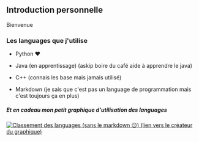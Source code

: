 ## Introduction personnelle

Bienvenue

### Les languages que j'utilise

- Python ❤
- Java (en apprentissage) (askip boire du café aide à apprendre le java)
- C++ (connais les base mais jamais utilisé)

- Markdown (je sais que c'est pas un language de programmation mais c'est toujours ça en plus)

##### Et en cadeau mon petit graphique d'utilisation des languages

[![Classement des languages (sans le markdown 😥) (lien vers le créateur du graphique)](https://github-readme-stats.vercel.app/api/top-langs/?username=CCC7012&layout=donut&theme=dark)](https://github.com/anuraghazra/github-readme-stats)


